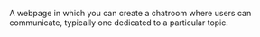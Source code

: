 A webpage in which you can create a chatroom where users can communicate, typically one dedicated to a particular topic.
